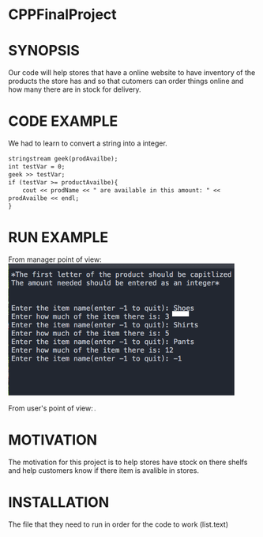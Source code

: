# CPPFinalProject




# SYNOPSIS

Our code will help stores that have a online website to have inventory of the products the store has and so that 
cutomers can order things online and how many there are in stock for delivery.


# CODE EXAMPLE	
We had to learn to convert a string into a integer.
```
stringstream geek(prodAvailbe);
int testVar = 0;
geek >> testVar;
if (testVar >= productAvailbe){
	cout << prodName << " are available in this amount: " << prodAvailbe << endl;
}
```


# RUN EXAMPLE 
From manager point of view:
<img src="example.png" />

From user's point of view:
<img src="User.png" />

# MOTIVATION
The motivation for this project is to help stores have stock on there shelfs and help customers 
know if there item is avalible in stores.


# INSTALLATION
The file that they need to run in order for the code to work (list.text)



